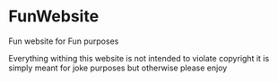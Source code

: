 # FunWebsite
Fun website for Fun purposes

Everything withing this website is not intended to violate copyright it is simply meant for joke purposes but otherwise please enjoy
